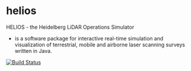 # helios

HELIOS - the Heidelberg LiDAR Operations Simulator 
- is a software package for interactive real-time 
simulation and visualization of terrestrial, mobile and 
airborne laser scanning surveys written in Java.

[![Build Status](https://travis-ci.org/KoeMai/helios.svg?branch=master)](https://travis-ci.org/KoeMai/helios)
